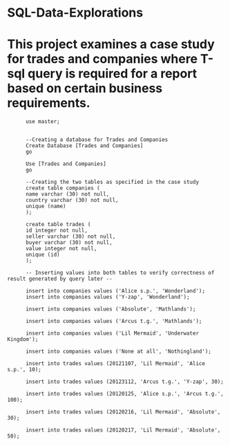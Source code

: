 # SQL-Data-Explorations
# This project examines a case study for trades and companies where T-sql query is required for a report based on certain business requirements.

          use master;


          --Creating a database for Trades and Companies
          Create Database [Trades and Companies]
          go

          Use [Trades and Companies]
          go

          --Creating the two tables as specified in the case study
          create table companies (
          name varchar (30) not null,
          country varchar (30) not null,
          unique (name)
          );

          create table trades (
          id integer not null,
          seller varchar (30) not null,
          buyer varchar (30) not null,
          value integer not null,
          unique (id)
          );

          -- Inserting values into both tables to verify correctness of result generated by query later --

          insert into companies values ('Alice s.p.', 'Wonderland');
          insert into companies values ('Y-zap', 'Wonderland');

          insert into companies values ('Absolute', 'Mathlands');

          insert into companies values ('Arcus t.g.', 'Mathlands');

          insert into companies values ('Lil Mermaid', 'Underwater Kingdom');

          insert into companies values ('None at all', 'Nothingland');

          insert into trades values (20121107, 'Lil Mermaid', 'Alice s.p.', 10);

          insert into trades values (20123112, 'Arcus t.g.', 'Y-zap', 30);

          insert into trades values (20120125, 'Alice s.p.', 'Arcus t.g.', 100);

          insert into trades values (20120216, 'Lil Mermaid', 'Absolute', 30);

          insert into trades values (20120217, 'Lil Mermaid', 'Absolute', 50);
